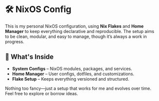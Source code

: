 # 🛠️ NixOS Config  

This is my personal NixOS configuration, using **Nix Flakes** and **Home Manager** to keep everything declarative and reproducible. The setup aims to be clean, modular, and easy to manage, though it’s always a work in progress.  

## 📂 What's Inside  

- **System Configs** – NixOS modules, packages, and services.  
- **Home Manager** – User configs, dotfiles, and customizations.  
- **Flake Setup** – Keeps everything versioned and structured.  

Nothing too fancy—just a setup that works for me and evolves over time. Feel free to explore or borrow ideas.  

